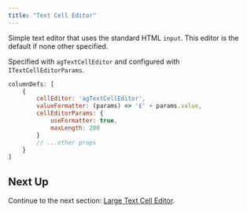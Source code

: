 ```yaml
---
title: "Text Cell Editor"
---
```


Simple text editor that uses the standard HTML `input`. This editor is the default if none other specified.

Specified with `agTextCellEditor` and configured with `ITextCellEditorParams`.

<interface-documentation interfaceName='ITextCellEditorParams' names='["useFormatter","maxLength"]'></interface-documentation>

```js
columnDefs: [
    {
        cellEditor: 'agTextCellEditor',
        valueFormatter: (params) => '£' + params.value,
        cellEditorParams: {
            useFormatter: true,
            maxLength: 200
        }
        // ...other props
    }
]
```

<grid-example title='Text Editor' name='text-editor' type='generated' options='{ "modules": ["clientside"] }'></grid-example>


## Next Up

Continue to the next section: [Large Text Cell Editor](../provided-cell-editors-large-text/).